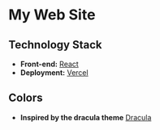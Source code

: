 # My Web Site

## Technology Stack
- **Front-end:** [React](https://reactjs.org/)
- **Deployment:** [Vercel](https://vercel.com/)

## Colors
- **Inspired by the dracula theme** [Dracula](https://draculatheme.com/)
